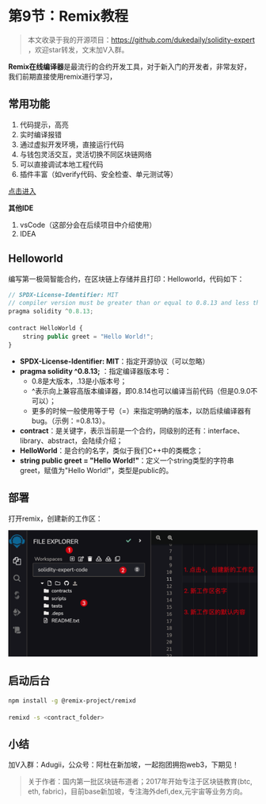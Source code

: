 

# 第9节：Remix教程

> 本文收录于我的开源项目：https://github.com/dukedaily/solidity-expert ，欢迎star转发，文末加V入群。

**Remix在线编译器**是最流行的合约开发工具，对于新入门的开发者，非常友好，我们前期直接使用remix进行学习，



## 常用功能

1. 代码提示，高亮
2. 实时编译报错
3. 通过虚拟开发环境，直接运行代码
4. 与钱包灵活交互，灵活切换不同区块链网络
5. 可以直接调试本地工程代码
6. 插件丰富（如verify代码、安全检查、单元测试等）

[点击进入](https://remix.ethereum.org/#optimize=false&runs=200&evmVersion=null&version=soljson-v0.8.7+commit.e28d00a7.js)

**其他IDE**

1. vsCode（这部分会在后续项目中介绍使用）
2. IDEA



## Helloworld

编写第一极简智能合约，在区块链上存储并且打印：Helloworld，代码如下：

```js
// SPDX-License-Identifier: MIT
// compiler version must be greater than or equal to 0.8.13 and less than 0.9.0
pragma solidity ^0.8.13;

contract HelloWorld {
    string public greet = "Hello World!";
}
```

- **SPDX-License-Identifier: MIT**：指定开源协议（可以忽略）
- **pragma solidity ^0.8.13;** ：指定编译器版本号：
  - 0.8是大版本，.13是小版本号；
  - ^表示向上兼容高版本编译器，即0.8.14也可以编译当前代码（但是0.9.0不可以）；
  - 更多的时候一般使用等于号（=）来指定明确的版本，以防后续编译器有bug。（示例：=0.8.13）。
- **contract**：是关键字，表示当前是一个合约，同级别的还有：interface、library、abstract，会陆续介绍；
- **HelloWorld**：是合约的名字，类似于我们C++中的类概念；
- **string public greet = "Hello World!"**：定义一个string类型的字符串greet，赋值为"Hello World!"，类型是public的。

## 部署

打开remix，创建新的工作区：

![image-20220830080900196](./assets/image-20220830080900196.png)



## 启动后台

```sh
npm install -g @remix-project/remixd

remixd -s <contract_folder>
```





## 小结

加V入群：Adugii，公众号：阿杜在新加坡，一起抱团拥抱web3，下期见！



> 关于作者：国内第一批区块链布道者；2017年开始专注于区块链教育(btc, eth, fabric)，目前base新加坡，专注海外defi,dex,元宇宙等业务方向。
